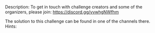 Description:
To get in touch with challenge creators and some of the organizers, please join: https://discord.gg/vvwhgNWfhm

The solution to this challenge can be found in one of the channels there.
Hints:
